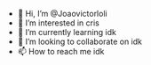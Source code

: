 - 👋 Hi, I’m @Joaovictorloli
- 👀 I’m interested in cris
- 🌱 I’m currently learning idk
- 💞️ I’m looking to collaborate on idk
- 📫 How to reach me idk

<!---
Joaovictorloli/Joaovictorloli is a ✨ special ✨ repository because its `README.md` (this file) appears on your GitHub profile.
You can click the Preview link to take a look at your changes.
--->
